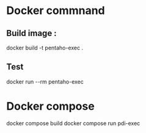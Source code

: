# Docker commnand
## Build image : 
docker build -t pentaho-exec .
## Test
docker run --rm pentaho-exec

# Docker compose
docker compose build
docker compose run pdi-exec